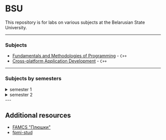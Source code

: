 # BSU
This repository is for labs on various subjects at the Belarusian State University.

---

### Subjects
- [Fundamentals and Methodologies of Programming](https://github.com/KozlovaNastya/BSU/tree/main/fundamentals) - `C++`
- [Cross-platform Application Development]() - `C++`

---

### Subjects by semesters
<details>
<summary>semester 1</summary>
  
- [Fundamentals and Methodologies of Programming](https://github.com/KozlovaNastya/BSU/tree/main/fundamentals)
</details>
<details>
<summary>semester 2</summary>
  
- - [Cross-platform Application Development]()
</details>
---

## Additional resources
- [FAMCS "Плюшки"](https://drive.google.com/drive/folders/1E-C97FkYpyokqisJagy1oZDOAcn1ly9g)
- [fpmi-stud](https://drive.google.com/drive/folders/1fHpN0onSWIi1IBraPW2ExMSHVeRX997I)

